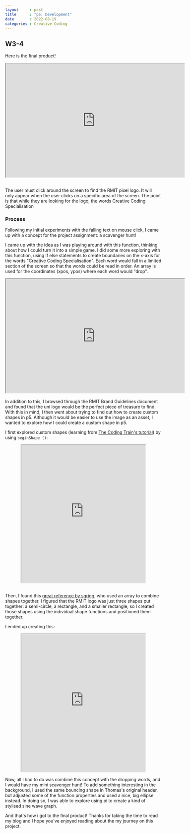 ```yaml
---
layout     : post
title      : "p5: Development"
date       : 2022-08-19
categories : Creative Coding
---
```


## W3-4
Here is the final product!
<iframe width=576 height=366 style="display: block; margin: 0 auto" src="https://editor.p5js.org/elishafitri/full/kwDo6BLOw"></iframe> 
 
<br> 

The user must click around the screen to find the RMIT pixel logo. It will only appear when the user clicks on a specific area of the screen. The point is that while they are looking for the logo, the words Creative Coding Specialisation 

### Process
Following my initial experiments with the falling text on mouse click, I came up with a concept for the project assignment: a scavenger hunt!
  
  I came up with the idea as I was playing around with this function, thinking about how I could turn it into a simple game. I did some more exploring with this function, using if else statements to create boundaries on the x-axis for the words "Creative Coding Specialisation". Each word would fall in a limited section of the screen so that the words could be read in order. An array is used for the coordinates (xpos, ypos) where each word would "drop".

  <iframe width=576 height=366 style="display: block; margin: 0 auto" src="https://editor.p5js.org/elishafitri/full/ZaJI_v3fN"></iframe>


  <br>
  In addition to this, I browsed through the RMIT Brand Guidelines document and found that the uni logo would be the perfect piece of treasure to find. With this in mind, I then went about trying to find out how to create custom shapes in p5. Although it would be easier to use the image as an asset, I wanted to explore how I could create a custom shape in p5.
     

  I first explored custom shapes (learning from [The Coding Train's tutorial](https://www.youtube.com/watch?v=76fiD5DvzeQ)) by using `beginShape ()`:

<iframe width=400 height=442 style="display: block; margin: 0 auto" src="https://editor.p5js.org/elishafitri/full/qzBzoP_BC"></iframe>
  
  <br>

  Then, I found this [great reference by sgrigg](https://editor.p5js.org/sgrigg/sketches/Ui6KxnBzh), who used an array to combine shapes together. I figured that the RMIT logo was just three shapes put together: a semi-circle, a rectangle, and a smaller rectangle; so I created those shapes using the individual shape functions and positioned them together.

  I ended up creating this:

<iframe width=400 height=442 style="display: block; margin: 0 auto" src="https://editor.p5js.org/elishafitri/full/k7u_1dvnT"></iframe>
  

  Now, all I had to do was combine this concept with the dropping words, and I would have my mini scavenger hunt! To add something interesting in the background, I used the same bouncing shape in Thomas's original header, but adjusted some of the function properties and used a nice, big ellipse instead. In doing so, I was able to explore using pi to create a kind of stylised sine wave graph. 
    
  And that's how i got to the final product! Thanks for taking the time to read my blog and I hope you've enjoyed reading about the my journey on this project.
  

